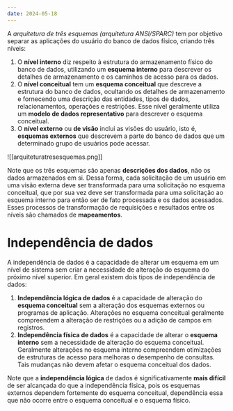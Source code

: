 ```yaml
---
date: 2024-05-18
---
```


A *arquitetura de três esquemas (arquitetura ANSI/SPARC)* tem por objetivo separar as aplicações do usuário do banco de dados físico, criando três níveis:

1.  O **nível interno** diz respeito à estrutura do armazenamento físico do banco de dados, utilizando um **esquema interno** para descrever os detalhes de armazenamento e os caminhos de acesso para os dados.
2.  O **nível conceitual** tem um **esquema conceitual** que descreve a estrutura do banco de dados, ocultando os detalhes de armazenamento e fornecendo uma descrição das entidades, tipos de dados, relacionamentos, operações e restrições. Esse nível geralmente utiliza um **modelo de dados representativo** para descrever o esquema conceitual.
3.  O **nível externo** ou **de visão** inclui as visões do usuário, isto é, **esquemas externos** que descrevem a parte do banco de dados que um determinado grupo de usuários pode acessar.

![[arquiteturatresesquemas.png]]

Note que os três esquemas são apenas **descrições dos dados**, não os dados armazenados em si. Dessa forma, cada solicitação de um usuário em uma visão externa deve ser transformada para uma solicitação no esquema conceitual, que por sua vez deve ser transformada para uma solicitação ao esquema interno para então ser de fato processada e os dados acessados. Esses processos de transformação de requisições e resultados entre os níveis são chamados de **mapeamentos**.

# Independência de dados

A independência de dados é a capacidade de alterar um esquema em um nível de sistema sem criar a necessidade de alteração do esquema do próximo nível superior. Em geral existem dois tipos de independência de dados:

1.  **Independência lógica de dados** é a capacidade de alteração do **esquema conceitual** sem a alteração dos esquemas externos ou programas de aplicação. Alterações no esquema conceitual geralmente compreendem a alteração de restrições ou a adição de campos em registros.
2.  **Independência física de dados** é a capacidade de alterar o **esquema interno** sem a necessidade de alteração do esquema conceitual. Geralmente alterações no esquema interno compreendem otimizações de estruturas de acesso para melhoras o desempenho de consultas. Tais mudanças não devem afetar o esquema conceitual dos dados.

Note que a **independência lógica** de dados é significativamente **mais difícil** de ser alcançada do que a independência física, pois os esquemas externos dependem fortemente do esquema conceitual, dependência essa que não ocorre entre o esquema conceitual e o esquema físico.